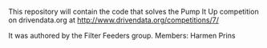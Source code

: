 This repository will contain the code that solves the Pump It Up competition on drivendata.org at http://www.drivendata.org/competitions/7/

It was authored by the Filter Feeders group. Members:
Harmen Prins
